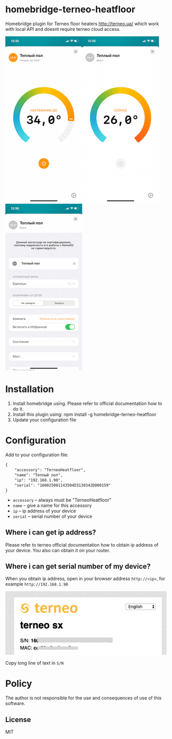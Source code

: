 # homebridge-terneo-heatfloor
Homebridge plugin for Terneo floor heaters http://terneo.ua/ which work
with local API and doesnt require terneo cloud access.

![Demo 1](images/IMG_7583.PNG)![Demo 2](images/IMG_7584.PNG)![Demo 3](images/IMG_7585.PNG)

# Installation

1. Install homebridge using. Please refer to official documentation how to do it.
2. Install this plugin using: npm install -g homebridge-terneo-heatfloor
3. Update your configuration file

# Configuration

Add to your configuration file:

```
{
    "accessory": "TerneoHeatfloor",
    "name": "Теплый пол",
    "ip": "192.168.1.90",
    "serial": "160025001143504D3130342D000159"
}
```

- `accessory` – always must be "TerneoHeatfloor"
- `name` – give a name for this accessory
- `ip` – ip address of your device
- `serial` – serial number of your device

## Where i can get ip address?

Please refer to terneo official documentation how to obtain ip address of your device.
You also can obtain it on your router.

## Where i can get serial number of my device?

When you obtain ip address, open in your browser address `http://<ip>`, for example
`http://192.168.1.90`

![Obtain serial number](images/sn.png)

Copy long line of text in `S/N`

# Policy

The author is not responsible for the use and consequences of use of this software.

License
----

MIT
